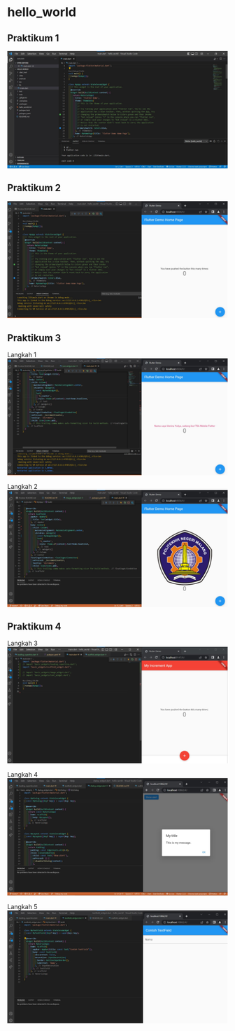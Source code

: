 # hello_world

## Praktikum 1

![praktikum 1](images/01.jpg)

## Praktikum 2

![praktikum 2](images/02.jpg)

## Praktikum 3

Langkah 1
![praktikum 3](images/3.1.jpg)

Langkah 2
![praktikum 3](images/3.2.jpg)

## Praktikum 4

Langkah 3
![praktikum 4](images/4.3.jpg)

Langkah 4
![praktikum 4](images/4.4.jpg)

Langkah 5
![praktikum 4](images/4.5.jpg)
